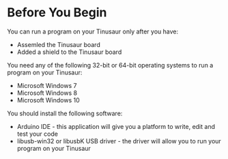 # Before You Begin

You can run a program on your Tinusaur only after you have:
- Assemled the Tinusaur board
- Added a shield to the Tinusaur board

You need any of the following 32-bit or 64-bit operating systems to run a program on your Tinusaur:
- Microsoft Windows 7
- Microsoft Windows 8 
- Microsoft Windows 10

You should install the following software:
- Arduino IDE - this application will give you a platform to write, edit and test your code
- libusb-win32 or libusbK USB driver - the driver will allow you to run your program on your Tinusaur 



